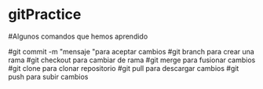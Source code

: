 # gitPractice

#Algunos comandos que hemos aprendido

#git commit -m "mensaje "para aceptar cambios
#git branch <nombreRama> para crear una rama
#git checkout <nombreRama> para cambiar de rama
#git merge para fusionar cambios
#git clone para clonar repositorio
#git pull para descargar cambios
#git push para subir cambios
